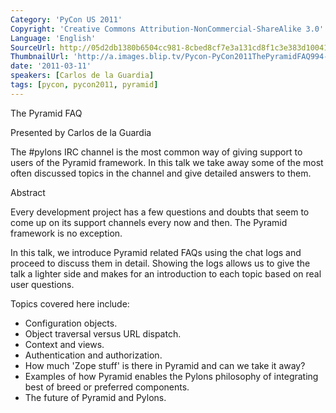 ```yaml
---
Category: 'PyCon US 2011'
Copyright: 'Creative Commons Attribution-NonCommercial-ShareAlike 3.0'
Language: 'English'
SourceUrl: http://05d2db1380b6504cc981-8cbed8cf7e3a131cd8f1c3e383d10041.r93.cf2.rackcdn.com/pycon-us-2011/387_the-pyramid-faq.mp4
ThumbnailUrl: 'http://a.images.blip.tv/Pycon-PyCon2011ThePyramidFAQ994-532.jpg'
date: '2011-03-11'
speakers: [Carlos de la Guardia]
tags: [pycon, pycon2011, pyramid]
---
```

The Pyramid FAQ

Presented by Carlos de la Guardia

The #pylons IRC channel is the most common way of giving support to users of
the Pyramid framework. In this talk we take away some of the most often
discussed topics in the channel and give detailed answers to them.

Abstract

Every development project has a few questions and doubts that seem to come up
on its support channels every now and then. The Pyramid framework is no
exception.

In this talk, we introduce Pyramid related FAQs using the chat logs and
proceed to discuss them in detail. Showing the logs allows us to give the talk
a lighter side and makes for an introduction to each topic based on real user
questions.

Topics covered here include:

  * Configuration objects. 
  * Object traversal versus URL dispatch. 
  * Context and views. 
  * Authentication and authorization. 
  * How much 'Zope stuff' is there in Pyramid and can we take it away? 
  * Examples of how Pyramid enables the Pylons philosophy of integrating best of breed or preferred components. 
  * The future of Pyramid and Pylons. 


